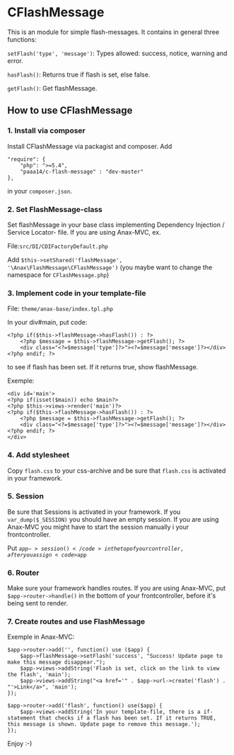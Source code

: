 # CFlashMessage

This is an module for simple flash-messages. It contains in general three functions:

<code>setFlash('type', 'message')</code>: Types allowed: success, notice, warning and error.

<code>hasFlash()</code>: Returns true if flash is set, else false.

<code>getFlash()</code>: Get flashMessage.

## How to use CFlashMessage

### 1. Install via composer
Install CFlashMessage via packagist and composer. Add

    "require": {
        "php": ">=5.4",
        "paaa14/c-flash-message" : "dev-master"
    },
    
in your <code>composer.json</code>.

### 2. Set FlashMessage-class

Set flashMessage in your base class implementing Dependency Injection / Service Locator- file. If you are using Anax-MVC, ex.

File:<code>src/DI/CDIFactoryDefault.php</code>

Add <code>$this->setShared('flashMessage', '\Anax\FlashMessage\CFlashMessage')</code> (you maybe want to change the namespace for <code>CFlashMessage.php</code>)

### 3. Implement code in your template-file

File: <code>theme/anax-base/index.tpl.php</code>

In your div#main, put code:

    <?php if($this->flashMessage->hasFlash()) : ?> 
        <?php $message = $this->flashMessage->getFlash(); ?>
        <div class="<?=$message['type']?>"><?=$message['message']?></div>
    <?php endif; ?>
    
to see if flash has been set. If it returns true, show flashMessage.

Exemple:

    <div id='main'>
    <?php if(isset($main)) echo $main?>
    <?php $this->views->render('main')?>
    <?php if($this->flashMessage->hasFlash()) : ?> 
        <?php $message = $this->flashMessage->getFlash(); ?>
        <div class="<?=$message['type']?>"><?=$message['message']?></div>
    <?php endif; ?>
    </div>

### 4. Add stylesheet
Copy <code>flash.css</code> to your css-archive and be sure that <code>flash.css</code> is activated in your framework.

### 5. Session
Be sure that Sessions is activated in your framework. If you <code>var_dump($_SESSION)</code> you should have an empty session. If you are using Anax-MVC you 
might have to start the session manually i your frontcontroller.

Put <code>$app->session()</code> in the top of your controller, after you assign <code>$app</code>

### 6. Router
Make sure your framework handles routes. If you are using Anax-MVC, put <code>$app->router->handle()</code> in the bottom of your frontcontroller, before it's being sent to render.

### 7. Create routes and use FlashMessage

Exemple in Anax-MVC:

    $app->router->add('', function() use ($app) {
        $app->flashMessage->setFlash('success', "Success! Update page to make this message disappear.");
        $app->views->addString('Flash is set, click on the link to view the flash', 'main');  
        $app->views->addString("<a href='" . $app->url->create('flash') . "'>Link</a>", 'main');
    });

    $app->router->add('flash', function() use($app) {
        $app->views->addString('In your template-file, there is a if-statement that checks if a flash has been set. If it returns TRUE, this message is shown. Update page to remove this message.');
    });
    
Enjoy :-)

